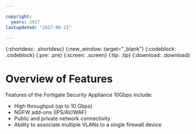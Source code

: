 ```yaml
---

copyright:
  years: 2017
lastupdated: "2017-08-21"

---
```


{:shortdesc: .shortdesc}
{:new_window: target="_blank"}
{:codeblock: .codeblock}
{:pre: .pre}
{:screen: .screen}
{:tip: .tip}
{:download: .download}

# Overview of Features

Features of the Fortigate Security Appliance 10Gbps include:

* High throughput (up to 10 Gbps)
* NGFW add-ons (IPS/AV/WAF)
* Public and private network connectivity
* Ability to associate multiple VLANs to a single firewall device
